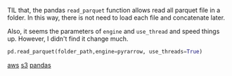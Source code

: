 TIL that, the pandas `read_parquet` function allows read all parquet file in a folder. In this way, there is not need to load each file and concatenate later.  
  
Also, it seems the parameters of `engine` and `use_thread` and speed things up. However, I didn't find it change much.  
  
```python  
pd.read_parquet(folder_path,engine=pyrarrow, use_threads=True)  
```  
  
[aws](aws.md) [s3](s3.md) [pandas](pandas.md)  
